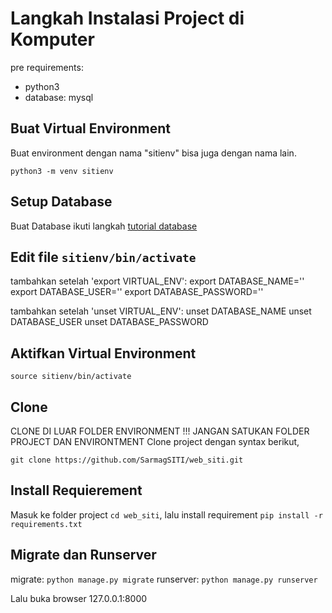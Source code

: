 # Langkah Instalasi Project di Komputer
pre requirements:
* python3
* database: mysql

## Buat Virtual Environment
Buat environment dengan nama "sitienv" bisa juga dengan nama lain.

`python3 -m venv sitienv`


## Setup Database
Buat Database ikuti langkah [tutorial database](http://www.digitalocean.com/community/tutorials/how-to-use-mysql-or-mariadb-with-your-django-application-on-ubuntu-14-04)

## Edit file `sitienv/bin/activate`

tambahkan setelah 'export VIRTUAL_ENV':
export DATABASE_NAME='<your mysql database>'
export DATABASE_USER='<your mysql user>'
export DATABASE_PASSWORD='<your mysql user password>'

tambahkan setelah 'unset VIRTUAL_ENV':
unset DATABASE_NAME
unset DATABASE_USER
unset DATABASE_PASSWORD

## Aktifkan Virtual Environment

`source sitienv/bin/activate`


## Clone
CLONE DI LUAR FOLDER ENVIRONMENT !!! JANGAN SATUKAN FOLDER PROJECT DAN ENVIRONTMENT
Clone project dengan syntax berikut,

`git clone https://github.com/SarmagSITI/web_siti.git `

## Install Requierement
Masuk ke folder project `cd web_siti`, lalu install requirement `pip install -r requirements.txt`

## Migrate dan Runserver
migrate: `python manage.py migrate`
runserver: `python manage.py runserver`

Lalu buka browser 127.0.0.1:8000
